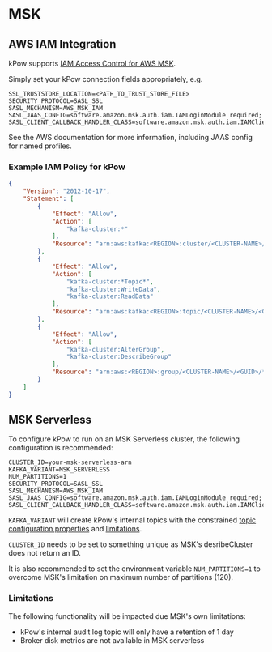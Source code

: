 # MSK

## **AWS IAM Integration**

kPow supports [IAM Access Control for AWS MSK](https://docs.aws.amazon.com/msk/latest/developerguide/iam-access-control.html).

Simply set your kPow connection fields appropriately, e.g.

```
SSL_TRUSTSTORE_LOCATION=<PATH_TO_TRUST_STORE_FILE>
SECURITY_PROTOCOL=SASL_SSL
SASL_MECHANISM=AWS_MSK_IAM
SASL_JAAS_CONFIG=software.amazon.msk.auth.iam.IAMLoginModule required;
SASL_CLIENT_CALLBACK_HANDLER_CLASS=software.amazon.msk.auth.iam.IAMClientCallbackHandler
```

See the AWS documentation for more information, including JAAS config for named profiles.

### Example IAM Policy for kPow

```json
{
    "Version": "2012-10-17",
    "Statement": [
        {
            "Effect": "Allow",
            "Action": [
                "kafka-cluster:*"
            ],
            "Resource": "arn:aws:kafka:<REGION>:cluster/<CLUSTER-NAME>/<GUID>"
        },
        {
            "Effect": "Allow",
            "Action": [
                "kafka-cluster:*Topic*",
                "kafka-cluster:WriteData",
                "kafka-cluster:ReadData"
            ],
            "Resource": "arn:aws:kafka:<REGION>:topic/<CLUSTER-NAME>/<GUID>/*"
        },
        {
            "Effect": "Allow",
            "Action": [
                "kafka-cluster:AlterGroup",
                "kafka-cluster:DescribeGroup"
            ],
            "Resource": "arn:aws:<REGION>:group/<CLUSTER-NAME>/<GUID>/*"
        }
    ]
}
```

## MSK Serverless

To configure kPow to run on an MSK Serverless cluster, the following configuration is recommended: &#x20;

```
CLUSTER_ID=your-msk-serverless-arn
KAFKA_VARIANT=MSK_SERVERLESS
NUM_PARTITIONS=1
SECURITY_PROTOCOL=SASL_SSL
SASL_MECHANISM=AWS_MSK_IAM
SASL_JAAS_CONFIG=software.amazon.msk.auth.iam.IAMLoginModule required;
SASL_CLIENT_CALLBACK_HANDLER_CLASS=software.amazon.msk.auth.iam.IAMClientCallbackHandler
```

`KAFKA_VARIANT` will create kPow's internal topics with the constrained [topic configuration properties](https://docs.aws.amazon.com/msk/latest/developerguide/serverless-config.html) and [limitations](https://docs.aws.amazon.com/msk/latest/developerguide/limits.html).&#x20;

`CLUSTER_ID` needs to be set to something unique as MSK's desribeCluster does not return an ID.

It is also recommended to set the environment variable `NUM_PARTITIONS=1` to overcome MSK's limitation on maximum number of partitions (120).

### Limitations

The following functionality will be impacted due MSK's own limitations:

* kPow's internal audit log topic will only have a retention of 1 day
* Broker disk metrics are not available in MSK serverless
